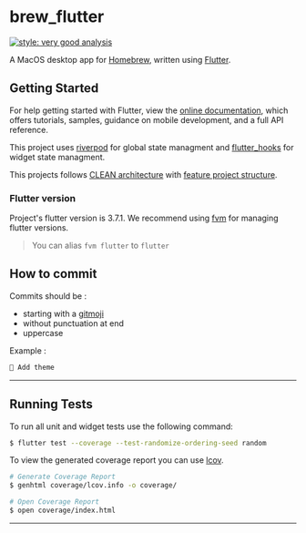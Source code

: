 # brew_flutter

[![style: very good analysis][very_good_analysis_badge]][very_good_analysis_link]

A MacOS desktop app for [Homebrew](https://brew.sh/), written using [Flutter](https://flutter.dev).

## Getting Started

For help getting started with Flutter, view the
[online documentation](https://flutter.dev/docs), which offers tutorials,
samples, guidance on mobile development, and a full API reference.

This project uses [riverpod](https://riverpod.dev/) for global state managment and [flutter_hooks](https://github.com/rrousselGit/flutter_hooks) for widget state managment.

This projects follows [CLEAN architecture](https://blog.cleancoder.com/uncle-bob/2012/08/13/the-clean-architecture.html) with [feature project structure](https://codewithandrea.com/articles/flutter-project-structure/).

### Flutter version

Project's flutter version is 3.7.1. We recommend using [fvm](https://github.com/fluttertools/fvm) for managing flutter versions.

> You can alias `fvm flutter` to `flutter`

[very_good_analysis_badge]: https://img.shields.io/badge/style-very_good_analysis-B22C89.svg
[very_good_analysis_link]: https://pub.dev/packages/very_good_analysis

## How to commit

Commits should be :

- starting with a [gitmoji](https://gitmoji.dev/)
- without punctuation at end
- uppercase

Example :

```sh
💄 Add theme
```

---

## Running Tests

To run all unit and widget tests use the following command:

```sh
$ flutter test --coverage --test-randomize-ordering-seed random
```

To view the generated coverage report you can use [lcov](https://github.com/linux-test-project/lcov).

```sh
# Generate Coverage Report
$ genhtml coverage/lcov.info -o coverage/

# Open Coverage Report
$ open coverage/index.html
```

---

